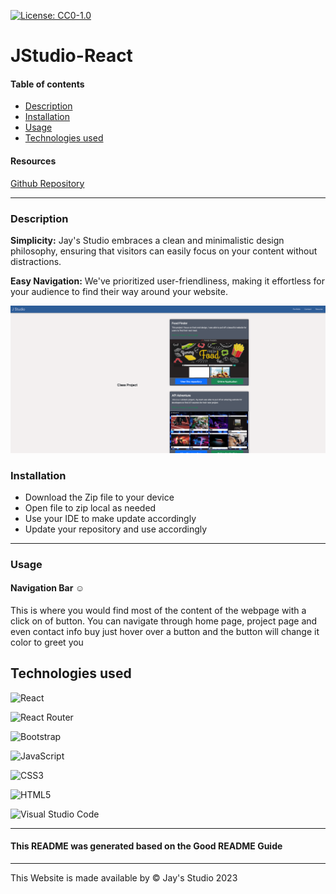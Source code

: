 
[![License: CC0-1.0](https://licensebuttons.net/l/zero/1.0/80x15.png)](http://creativecommons.org/publicdomain/zero/1.0/)

# JStudio-React




#### Table of contents
* [Description](#description)
* [Installation](#installation)
* [Usage](#usage)
* [Technologies used](#technologies-used)

#### Resources

[Github Repository](https://github.com/Truecoding4life/JStudio-React)

---

### Description
**Simplicity:** Jay's Studio embraces a clean and minimalistic design philosophy, ensuring that visitors can easily focus on your content without distractions.

**Easy Navigation:** We've prioritized user-friendliness, making it effortless for your audience to find their way around your website.

![Home button](./assets/application.png)






### Installation
-  Download the Zip file to your device
- Open file to zip local as needed
- Use your IDE to make update accordingly
- Update your repository and use accordingly


---

### Usage

#### Navigation Bar ☺︎
This is where you would find most of the content of the webpage with a click on of button. You can navigate through home page, project page and even contact info buy just hover over a button and the button will change it color to greet you 






## Technologies used


![React](https://img.shields.io/badge/react-%2320232a.svg?style=for-the-badge&logo=react&logoColor=%2361DAFB)

![React Router](https://img.shields.io/badge/React_Router-CA4245?style=for-the-badge&logo=react-router&logoColor=white)

![Bootstrap](https://img.shields.io/badge/bootstrap-%238511FA.svg?style=for-the-badge&logo=bootstrap&logoColor=white)

![JavaScript](https://img.shields.io/badge/javascript-%23323330.svg?style=for-the-badge&logo=javascript&logoColor=%23F7DF1E)

![CSS3](https://img.shields.io/badge/css3-%231572B6.svg?style=for-the-badge&logo=css3&logoColor=white)

![HTML5](https://img.shields.io/badge/html5-%23E34F26.svg?style=for-the-badge&logo=html5&logoColor=white)


![Visual Studio Code](https://img.shields.io/badge/Visual%20Studio%20Code-0078d7.svg?style=for-the-badge&logo=visual-studio-code&logoColor=white)

---

#### This README was generated based on the Good README Guide


---


This Website is made available by © Jay's Studio 2023